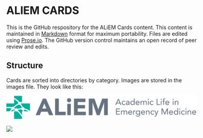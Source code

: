 # ALIEM CARDS

This is the GitHub respository for the ALiEM Cards content. This content is maintained in [Markdown](http://daringfireball.net/projects/markdown/) format for maximum portability. Files are edited using [Prose.io](http://www.prose.io). The GitHub version control maintains an open record of peer review and edits.

## Structure

Cards are sorted into directories by category. Images are stored in the images file. They look like this:

![](https://github.com/ALIEMCards/pvcard-content/blob/master/logo-horizontal-color.png)

![]({{site.baseurl}}/logo-horizontal-color%402x.png)
